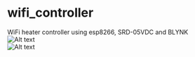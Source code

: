 # wifi_controller
WiFi heater controller using esp8266, SRD-05VDC and BLYNK
</br>
![Alt text](/doc/image1.png)
</br>
![Alt text](/doc/image2.png)
